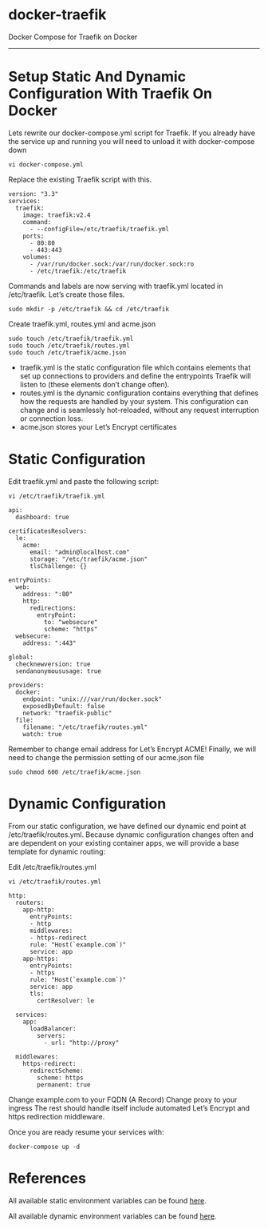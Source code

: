 # docker-traefik
Docker Compose for Traefik on Docker

--- 
# Setup Static And Dynamic Configuration With Traefik On Docker

Lets rewrite our docker-compose.yml script for Traefik. If you already have the service up and running you will need to unload it with docker-compose down
```
vi docker-compose.yml
```
Replace the existing Traefik script with this.
```
version: "3.3"
services:
  traefik:
    image: traefik:v2.4
    command:
      - --configFile=/etc/traefik/traefik.yml
    ports:
      - 80:80
      - 443:443
    volumes:
      - /var/run/docker.sock:/var/run/docker.sock:ro
      - /etc/traefik:/etc/traefik
```
Commands and labels are now serving with traefik.yml located in /etc/traefik. Let’s create those files.
```
sudo mkdir -p /etc/traefik && cd /etc/traefik
```
Create traefik.yml, routes.yml and acme.json
```
sudo touch /etc/traefik/traefik.yml
sudo touch /etc/traefik/routes.yml
sudo touch /etc/traefik/acme.json
```
- traefik.yml is the static configuration file which contains elements that set up connections to providers and define the entrypoints Traefik will listen to (these elements don’t change often).
- routes.yml is the dynamic configuration contains everything that defines how the requests are handled by your system. This configuration can change and is seamlessly hot-reloaded, without any request interruption or connection loss.
- acme.json stores your Let’s Encrypt certificates

# Static Configuration
Edit traefik.yml and paste the following script:

```
vi /etc/traefik/traefik.yml
```
```
api:
  dashboard: true                             

certificatesResolvers:
  le:
    acme:
      email: "admin@localhost.com"  
      storage: "/etc/traefik/acme.json"    
      tlsChallenge: {}

entryPoints:
  web:
    address: ":80"                            
    http:
      redirections:                           
        entryPoint:
          to: "websecure"                     
          scheme: "https"                     
  websecure:
    address: ":443"                           

global:
  checknewversion: true                       
  sendanonymoususage: true                    

providers:
  docker:
    endpoint: "unix:///var/run/docker.sock"   
    exposedByDefault: false                   
    network: "traefik-public"                 
  file:
    filename: "/etc/traefik/routes.yml"       
    watch: true     
```
Remember to change email address for Let’s Encrypt ACME!
Finally, we will need to change the permission setting of our acme.json file
```
sudo chmod 600 /etc/traefik/acme.json
```
# Dynamic Configuration

From our static configuration, we have defined our dynamic end point at /etc/traefik/routes.yml. Because dynamic configuration changes often and are dependent on your existing container apps, we will provide a base template for dynamic routing:

Edit /etc/traefik/routes.yml
```
vi /etc/traefik/routes.yml
```
```
http:
  routers:
    app-http:
      entryPoints:
      - http
      middlewares:
      - https-redirect
      rule: "Host(`example.com`)"
      service: app
    app-https:
      entryPoints:
      - https
      rule: "Host(`example.com`)"
      service: app
      tls:
        certResolver: le

  services:
    app:
      loadBalancer:
        servers:
          - url: "http://proxy"

  middlewares:
    https-redirect:
      redirectScheme:
        scheme: https
        permanent: true
```

Change example.com to your FQDN (A Record)
Change proxy to your ingress
The rest should handle itself include automated Let’s Encrypt and https redirection middleware.

Once you are ready resume your services with:

```
docker-compose up -d
```

# References
All available static environment variables can be found [here](https://doc.traefik.io/traefik/reference/static-configuration/file/).

All available dynamic environment variables can be found [here](https://doc.traefik.io/traefik/reference/dynamic-configuration/file/).
